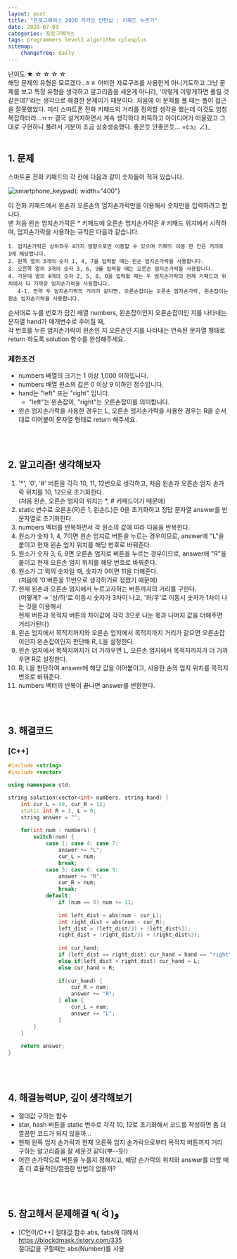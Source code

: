 ```yaml
---
layout: post
title: "프로그래머스 2020 카카오 인턴십 : 키패드 누르기"
date: 2020-07-03
categories: 프로그래머스
tags: programmers level1 algorithm cplusplus
sitemap:
    changefreq: daily
---
```

난이도 ★ ☆ ☆ ☆ ☆  
해당 문제의 유형은 모르겠다..ㅎㅎ 어떠한 자료구조를 사용한게 아니기도하고 그냥 문제를 보고 특정 유형을 생각하고 알고리즘을 세운게 아니라, '이렇게 이렇게하면 풀릴 것 같은데?'라는 생각으로 해결한 문제이기 때문이다. 처음에 이 문제를 풀 때는 풀이 접근을 잘못했었다. 미리 스마트폰 전화 키패드의 거리를 정의할 생각을 했는데 이것도 엄청 복잡하더라...ㅠㅠ 결국 설거지하면서 계속 생각하다 퍼뜩하고 아이디어가 떠올랐고 그대로 구현하니 풀려서 기분이 조금 싱숭생숭했다. 좋은듯 안좋은듯... =(:з」∠)_  
<br/>

## 1. 문제
스마트폰 전화 키패드의 각 칸에 다음과 같이 숫자들이 적혀 있습니다.  

![smartphone_keypad](https://grepp-programmers.s3.ap-northeast-2.amazonaws.com/files/production/4b69a271-5f4a-4bf4-9ebf-6ebed5a02d8d/kakao_phone1.png){: width="400"}  

이 전화 키패드에서 왼손과 오른손의 엄지손가락만을 이용해서 숫자만을 입력하려고 합니다.  
맨 처음 왼손 엄지손가락은 * 키패드에 오른손 엄지손가락은 # 키패드 위치에서 시작하며, 엄지손가락을 사용하는 규칙은 다음과 같습니다.  

```
1. 엄지손가락은 상하좌우 4가지 방향으로만 이동할 수 있으며 키패드 이동 한 칸은 거리로 1에 해당합니다.
2. 왼쪽 열의 3개의 숫자 1, 4, 7을 입력할 때는 왼손 엄지손가락을 사용합니다.
3. 오른쪽 열의 3개의 숫자 3, 6, 9를 입력할 때는 오른손 엄지손가락을 사용합니다.
4. 가운데 열의 4개의 숫자 2, 5, 8, 0을 입력할 때는 두 엄지손가락의 현재 키패드의 위치에서 더 가까운 엄지손가락을 사용합니다.
   4-1. 만약 두 엄지손가락의 거리가 같다면, 오른손잡이는 오른손 엄지손가락, 왼손잡이는 왼손 엄지손가락을 사용합니다.
```

순서대로 누를 번호가 담긴 배열 numbers, 왼손잡이인지 오른손잡이인 지를 나타내는 문자열 hand가 매개변수로 주어질 때,  
각 번호를 누른 엄지손가락이 왼손인 지 오른손인 지를 나타내는 연속된 문자열 형태로 return 하도록 solution 함수를 완성해주세요.  

### 제한조건
- numbers 배열의 크기는 1 이상 1,000 이하입니다.
- numbers 배열 원소의 값은 0 이상 9 이하인 정수입니다.
- hand는 "left" 또는 "right" 입니다.
  - "left"는 왼손잡이, "right"는 오른손잡이를 의미합니다.
- 왼손 엄지손가락을 사용한 경우는 L, 오른손 엄지손가락을 사용한 경우는 R을 순서대로 이어붙여 문자열 형태로 return 해주세요.
<br/>
<br/>

## 2. 알고리즘! 생각해보자
1. '*', '0', '#' 버튼을 각각 10, 11, 12번으로 생각하고, 처음 왼손과 오른손 엄지 손가락 위치를 10, 12으로 초기화한다.  
(처음 왼손, 오른손 엄지의 위치는 *, # 키패드이기 때문에)  
2. static 변수로 오른손(R)은 1, 왼손(L)은 0을 초기화하고 정답 문자열 answer를 빈 문자열로 초기화한다.  
3. numbers 벡터를 반복하면서 각 원소의 값에 따라 다음을 반복한다.  
4. 원소가 숫자 1, 4, 7이면 왼손 엄지로 버튼을 누르는 경우이므로, answer에 "L"을 붙이고 현재 왼손 엄지 위치를 해당 번호로 바꿔준다.  
5. 원소가 숫자 3, 6, 9면 오른손 엄지로 버튼을 누르는 경우이므로, answer에 "R"을 붙이고 현재 오른손 엄지 위치를 해당 번호로 바꿔준다.  
6. 원소가 그 외의 숫자일 때, 숫자가 0이면 11을 더해준다.  
(처음에 '0'버튼을 11번으로 생각하기로 정했기 때문에)  
7. 현재 왼손과 오른손 엄지에서 누르고자하는 버튼까지의 거리를 구한다.  
(어떻게? → '상/하'로 이동시 숫자가 3차이 나고, '좌/우'로 이동시 숫자가 1차이 나는 것을 이용해서  
현재 버튼과 목적지 버튼의 차이값에 각각 3으로 나눈 몫과 나머지 값을 더해주면 거리가된다)  
8. 왼손 엄지에서 목적지까지와 오른손 엄지에서 목적지까지 거리가 같으면 오른손잡이인지 왼손잡이인지 판단해 R, L을 설정한다.  
9. 왼손 엄지에서 목적지까지가 더 가까우면 L, 오른손 엄지에서 목적지까지가 더 가까우면 R로 설정한다.  
10. R, L을 판단하여 answer에 해당 값을 이어붙이고, 사용한 손의 엄지 위치를 목적지 번호로 바꿔준다.  
11. numbers 벡터의 반복이 끝나면 answer를 반환한다.  
<br/>
<br/>

## 3. 해결코드
### [C++]
```c++
#include <string>
#include <vector>

using namespace std;

string solution(vector<int> numbers, string hand) {
    int cur_L = 10, cur_R = 12;
    static int R = 1, L = 0;
    string answer = "";
    
    for(int num : numbers) {
        switch(num) {
            case 1: case 4: case 7:
                answer += "L";
                cur_L = num;
                break;
            case 3: case 6: case 9:
                answer += "R";
                cur_R = num;
                break;
            default:
                if (num == 0) num += 11;
                
                int left_dist = abs(num - cur_L);
                int right_dist = abs(num - cur_R);
                left_dist = (left_dist/3) + (left_dist%3);
                right_dist = (right_dist/3) + (right_dist%3);
                
                int cur_hand;
                if (left_dist == right_dist) cur_hand = hand == "right"? R : L;
                else if(left_dist < right_dist) cur_hand = L;
                else cur_hand = R;
                
                if(cur_hand) {
                    cur_R = num;
                    answer += "R";
                } else {
                    cur_L = num;
                    answer += "L";
                }
        }
    }
    
    return answer;
}
```
<br/>
<br/>

## 4. 해결능력UP, 깊이 생각해보기
- 절대값 구하는 함수
- star, hash 버튼을 static 변수로 각각 10, 12로 초기화해서 코드를 작성하면 좀 더 깔끔한 코드가 되지 않을까...
- 현재 왼쪽 엄지 손가락과 현재 오른쪽 엄지 손가락으로부터 목적지 버튼까지 거리 구하는 알고리즘을 잘 세운것 같다(뿌--듯!)
- 어떤 손가락으로 버튼을 누를지 정해지고, 해당 손가락의 위치와 answer를 더할 때 좀 더 효율적인/깔끔한 방법이 없을까?
<br/>
<br/>

## 5. 참고해서 문제해결 ٩( ᐛ )و
- [C언어/C++] 절대값 함수 abs, fabs에 대해서 <https://blockdmask.tistory.com/335>  
절대값을 구할때는 abs(Number)를 사용  
<br/>
<br/>